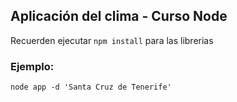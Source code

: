 ## Aplicación del clima - Curso Node

Recuerden ejecutar ```npm install``` para las librerias

### Ejemplo: 
```
node app -d 'Santa Cruz de Tenerife'
```